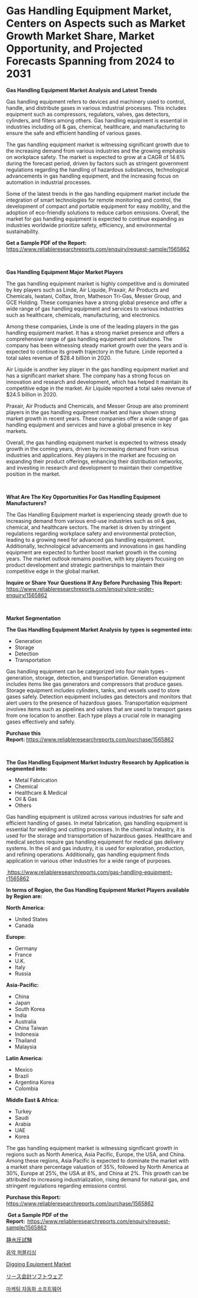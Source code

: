 <p><h1>Gas Handling Equipment Market, Centers on Aspects such as Market Growth Market Share, Market Opportunity, and Projected Forecasts Spanning from 2024 to 2031</h1></p><p><strong>Gas Handling Equipment Market Analysis and Latest Trends</strong></p>
<p><p>Gas handling equipment refers to devices and machinery used to control, handle, and distribute gases in various industrial processes. This includes equipment such as compressors, regulators, valves, gas detectors, cylinders, and filters among others. Gas handling equipment is essential in industries including oil & gas, chemical, healthcare, and manufacturing to ensure the safe and efficient handling of various gases.</p><p>The gas handling equipment market is witnessing significant growth due to the increasing demand from various industries and the growing emphasis on workplace safety. The market is expected to grow at a CAGR of 14.6% during the forecast period, driven by factors such as stringent government regulations regarding the handling of hazardous substances, technological advancements in gas handling equipment, and the increasing focus on automation in industrial processes.</p><p>Some of the latest trends in the gas handling equipment market include the integration of smart technologies for remote monitoring and control, the development of compact and portable equipment for easy mobility, and the adoption of eco-friendly solutions to reduce carbon emissions. Overall, the market for gas handling equipment is expected to continue expanding as industries worldwide prioritize safety, efficiency, and environmental sustainability.</p></p>
<p><strong>Get a Sample PDF of the Report:&nbsp;</strong> <a href="https://www.reliableresearchreports.com/enquiry/request-sample/1565862">https://www.reliableresearchreports.com/enquiry/request-sample/1565862</a></p>
<p>&nbsp;</p>
<p><strong>Gas Handling Equipment Major Market Players</strong></p>
<p><p>The gas handling equipment market is highly competitive and is dominated by key players such as Linde, Air Liquide, Praxair, Air Products and Chemicals, Iwatani, Colfax, Itron, Matheson Tri-Gas, Messer Group, and GCE Holding. These companies have a strong global presence and offer a wide range of gas handling equipment and services to various industries such as healthcare, chemicals, manufacturing, and electronics.</p><p>Among these companies, Linde is one of the leading players in the gas handling equipment market. It has a strong market presence and offers a comprehensive range of gas handling equipment and solutions. The company has been witnessing steady market growth over the years and is expected to continue its growth trajectory in the future. Linde reported a total sales revenue of $28.4 billion in 2020.</p><p>Air Liquide is another key player in the gas handling equipment market and has a significant market share. The company has a strong focus on innovation and research and development, which has helped it maintain its competitive edge in the market. Air Liquide reported a total sales revenue of $24.5 billion in 2020.</p><p>Praxair, Air Products and Chemicals, and Messer Group are also prominent players in the gas handling equipment market and have shown strong market growth in recent years. These companies offer a wide range of gas handling equipment and services and have a global presence in key markets.</p><p>Overall, the gas handling equipment market is expected to witness steady growth in the coming years, driven by increasing demand from various industries and applications. Key players in the market are focusing on expanding their product offerings, enhancing their distribution networks, and investing in research and development to maintain their competitive position in the market.</p></p>
<p>&nbsp;</p>
<p><strong>What Are The Key Opportunities For Gas Handling Equipment Manufacturers?</strong></p>
<p><p>The Gas Handling Equipment market is experiencing steady growth due to increasing demand from various end-use industries such as oil & gas, chemical, and healthcare sectors. The market is driven by stringent regulations regarding workplace safety and environmental protection, leading to a growing need for advanced gas handling equipment. Additionally, technological advancements and innovations in gas handling equipment are expected to further boost market growth in the coming years. The market outlook remains positive, with key players focusing on product development and strategic partnerships to maintain their competitive edge in the global market.</p></p>
<p><strong>Inquire or Share Your Questions If Any Before Purchasing This Report:</strong> <a href="https://www.reliableresearchreports.com/enquiry/pre-order-enquiry/1565862">https://www.reliableresearchreports.com/enquiry/pre-order-enquiry/1565862</a></p>
<p>&nbsp;</p>
<p><strong>Market Segmentation</strong></p>
<p><strong>The Gas Handling Equipment Market Analysis by types is segmented into:</strong></p>
<p><ul><li>Generation</li><li>Storage</li><li>Detection</li><li>Transportation</li></ul></p>
<p><p>Gas handling equipment can be categorized into four main types - generation, storage, detection, and transportation. Generation equipment includes items like gas generators and compressors that produce gases. Storage equipment includes cylinders, tanks, and vessels used to store gases safely. Detection equipment includes gas detectors and monitors that alert users to the presence of hazardous gases. Transportation equipment involves items such as pipelines and valves that are used to transport gases from one location to another. Each type plays a crucial role in managing gases effectively and safely.</p></p>
<p><strong>Purchase this Report:&nbsp;</strong><a href="https://www.reliableresearchreports.com/purchase/1565862">https://www.reliableresearchreports.com/purchase/1565862</a></p>
<p>&nbsp;</p>
<p><strong>The Gas Handling Equipment Market Industry Research by Application is segmented into:</strong></p>
<p><ul><li>Metal Fabrication</li><li>Chemical</li><li>Healthcare & Medical</li><li>Oil & Gas</li><li>Others</li></ul></p>
<p><p>Gas handling equipment is utilized across various industries for safe and efficient handling of gases. In metal fabrication, gas handling equipment is essential for welding and cutting processes. In the chemical industry, it is used for the storage and transportation of hazardous gases. Healthcare and medical sectors require gas handling equipment for medical gas delivery systems. In the oil and gas industry, it is used for exploration, production, and refining operations. Additionally, gas handling equipment finds application in various other industries for a wide range of purposes.</p></p>
<p><a href="https://www.reliableresearchreports.com/gas-handling-equipment-r1565862">&nbsp;https://www.reliableresearchreports.com/gas-handling-equipment-r1565862</a></p>
<p><strong>In terms of Region, the Gas Handling Equipment Market Players available by Region are:</strong></p>
<p>
    <p> <strong> North America: </strong>
        <ul>
            <li>United States</li>
            <li>Canada</li>
        </ul>
        </p> 
    <p> <strong> Europe: </strong>
        <ul>
            <li>Germany</li>
            <li>France</li>
            <li>U.K.</li>
            <li>Italy</li>
            <li>Russia</li>
        </ul>
        </p> 
    <p> <strong> Asia-Pacific: </strong>
        <ul>
            <li>China</li>
            <li>Japan</li>
            <li>South Korea</li>
            <li>India</li>
            <li>Australia</li>
            <li>China Taiwan</li>
            <li>Indonesia</li>
            <li>Thailand</li>
            <li>Malaysia</li>
        </ul>
        </p> 
    <p> <strong> Latin America: </strong>
        <ul>
            <li>Mexico</li>
            <li>Brazil</li>
            <li>Argentina Korea</li>
            <li>Colombia</li>
        </ul>
        </p> 
    <p> <strong> Middle East & Africa: </strong>
        <ul>
            <li>Turkey</li>
            <li>Saudi</li>
            <li>Arabia</li>
            <li>UAE</li>
            <li>Korea</li>
        </ul>
    </p>
    </p>
<p><p>The gas handling equipment market is witnessing significant growth in regions such as North America, Asia Pacific, Europe, the USA, and China. Among these regions, Asia Pacific is expected to dominate the market with a market share percentage valuation of 35%, followed by North America at 30%, Europe at 25%, the USA at 8%, and China at 2%. This growth can be attributed to increasing industrialization, rising demand for natural gas, and stringent regulations regarding emissions control.</p></p>
<p><strong>Purchase this Report: </strong><a href="https://www.reliableresearchreports.com/purchase/1565862">https://www.reliableresearchreports.com/purchase/1565862</a></p>
<p>&nbsp;<strong>Get a Sample PDF of the Report:&nbsp;&nbsp;</strong><a href="https://www.reliableresearchreports.com/enquiry/request-sample/1565862">https://www.reliableresearchreports.com/enquiry/request-sample/1565862</a></p>
<p><strong></strong></p>
<p><p><a href="https://github.com/xemfu2379520/Market-Research-Report-List-1/blob/main/454333926911.md">静水圧試験</a></p><p><a href="https://github.com/TimmyMann6767/Market-Research-Report-List-1/blob/main/198965124868.md">음악 퍼블리싱</a></p><p><a href="https://github.com/cecuraprangm/Market-Research-Report-List-2/blob/main/digging-equipment-market.md">Digging Equipment Market</a></p><p><a href="https://github.com/bucuel854722/Market-Research-Report-List-1/blob/main/955420626912.md">リース会計ソフトウェア</a></p><p><a href="https://github.com/khytkeqagplkzqvh/Market-Research-Report-List-1/blob/main/809650924867.md">마케팅 자동화 소프트웨어</a></p></p>